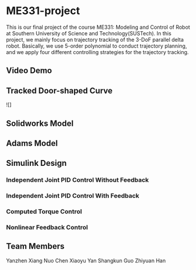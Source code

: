 # ME331-project

This is our final project of the course ME331: Modeling and Control of Robot at Southern University of Science and Technology(SUSTech). In this project, we mainly focus on trajectory tracking of the 3-DoF parallel delta robot. Basically, we use 5-order polynomial to conduct trajectory planning, and we apply four different controlling strategies for the trajectory tracking.

## Video Demo

## Tracked Door-shaped Curve
![]
## Solidworks Model

## Adams Model

## Simulink Design
### Independent Joint PID Control Without Feedback
### Independent Joint PID Control With Feedback
### Computed Torque Control
### Nonlinear Feedback Control
## Team Members
Yanzhen Xiang
Nuo Chen
Xiaoyu Yan
Shangkun Guo
Zhiyuan Han













































